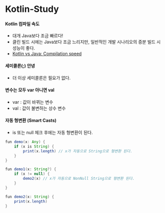 # Kotlin-Study

#### Kotlin 컴파일 속도
- 대개 Java보다 조금 빠르다!
- 클린 빌드 시에는 Java보다 조금 느리지만, 일반적인 개발 시나리오의 증분 빌드 시 성능이 좋다.
- [Kotlin vs Java: Compilation speed](https://medium.com/keepsafe-engineering/kotlin-vs-java-compilation-speed-e6c174b39b5d)

#### 세미콜론(;) 안녕
- 더 이상 세미콜론은 필요가 없다.

#### 변수는 모두 var 아니면 val
- var : 값이 바뀌는 변수
- val : 값이 불변하는 상수 변수

#### 자동 형변환 (Smart Casts)
- is 또는 null 체크 후에는 자동 형변환이 된다.
```java
fun demo(x: Any) {
    if (x is String) {
        print(x.length) // x가 자동으로 String으로 형변환 된다.
    }
}
```
```java
fun demo1(x: String?) {
    if (x != null) {
        demo2(x) // x가 자동으로 NonNull String으로 형변환 된다.
    }
}

fun demo2(x: String) {
    print(x.length)
}
```
